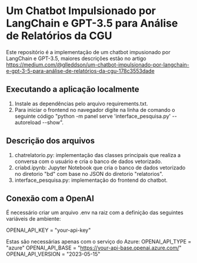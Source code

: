 # Um Chatbot Impulsionado por LangChain e GPT-3.5 para Análise de Relatórios da CGU

Este repositório é a implementação de um chatbot impusionado por LangChain e GPT-3.5, maiores descrições estão no artigo https://medium.com/@glleddson/um-chatbot-impulsionado-por-langchain-e-gpt-3-5-para-análise-de-relatórios-da-cgu-178c3553dade

## Executando a aplicação localmente

1. Instale as dependências pelo arquivo requirements.txt.
2. Para iniciar o frontend no navegador digite na linha de comando o seguinte código "python -m panel serve 'interface_pesquisa.py' --autoreload --show".

## Descrição dos arquivos
1. chatrelatorio.py: implementação das classes principais que realiza a conversa com o usuário e cria o banco de dados vetorizado.
2. criabd.ipynb: Jupyter Notebook que cria o banco de dados vetorizado no diretorio "bd" com base no JSON do diretorio "relatorios".
3. interface_pesquisa.py: implementação do frontend do chatbot.

## Conexão com a OpenAI 

É necessário criar um arquivo .env na raiz com a definição das seguintes variáveis de ambiente:

OPENAI_API_KEY = "your-api-key" 

Estas são necessárias apenas com o serviço do Azure:
OPENAI_API_TYPE = "azure"
OPENAI_API_BASE = "https://your-api-base.openai.azure.com/"
OPENAI_API_VERSION = "2023-05-15"
